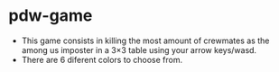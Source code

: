 # pdw-game

* This game consists in killing the most amount of crewmates as the among us imposter in a 3×3 table using your arrow keys/wasd.
* There are 6 diferent colors to choose from.
